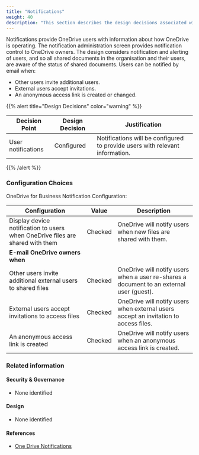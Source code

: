 ```yaml
---
title: "Notifications"
weight: 40
description: "This section describes the design decisions associated with One Drive Notifications for system(s) built using ASD's Blueprint for Secure Cloud."
---
```


Notifications provide OneDrive users with information about how OneDrive is operating. The notification administration screen provides notification control to OneDrive owners. The design considers notification and alerting of users, and so all shared documents in the organisation and their users, are aware of the status of shared documents. Users can be notified by email when:

* Other users invite additional users.
* External users accept invitations.
* An anonymous access link is created or changed.

{{% alert title="Design Decisions" color="warning" %}}

| Decision Point     | Design Decision | Justification                                                                |
|--------------------|-----------------|------------------------------------------------------------------------------|
| User notifications | Configured      | Notifications will be configured to provide users with relevant information. |

{{% /alert %}}

### Configuration Choices

OneDrive for Business Notification Configuration:

| Configuration                                                                 | Value   | Description                                                                             |
|-------------------------------------------------------------------------------|---------|-----------------------------------------------------------------------------------------|
| Display device notification to users when OneDrive files are shared with them | Checked | OneDrive will notify users when new files are shared with them.                          |
| **E-mail OneDrive owners when**                                               |         |                                                                                         |
| Other users invite additional external users to shared files                  | Checked | OneDrive will notify users when a user re-shares a document to an external user (guest). |
| External users accept invitations to access files                             | Checked | OneDrive will notify users when external users accept an invitation to access files.    |
| An anonymous access link is created                                           | Checked | OneDrive will notify users when an anonymous access link is created.                     |

### Related information

#### Security & Governance

* None identified

#### Design

* None identified

#### References

* [One Drive Notifications](https://docs.microsoft.com/onedrive/turn-on-external-sharing-notifications)